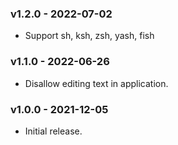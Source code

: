 ### v1.2.0 - 2022-07-02

- Support sh, ksh, zsh, yash, fish

### v1.1.0 - 2022-06-26

- Disallow editing text in application.

### v1.0.0 - 2021-12-05

- Initial release.
